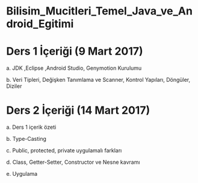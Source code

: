 # Bilisim_Mucitleri_Temel_Java_ve_Android_Egitimi
# Ders 1 İçeriği (9 Mart 2017)
  a. JDK ,Eclipse ,Android Studio, Genymotion Kurulumu
  
  b. Veri Tipleri, Değişken Tanımlama ve Scanner, Kontrol Yapıları, Döngüler, Diziler 
  
 # Ders 2 İçeriği (14 Mart 2017)
  a. Ders 1 içerik özeti
  
  b. Type-Casting
  
  c. Public, protected, private uygulamalı farkları
  
  d. Class, Getter-Setter, Constructor ve Nesne kavramı 
  
  e. Uygulama
